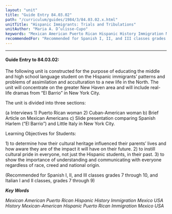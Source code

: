 ```yaml
---
layout: "unit"
title: "Guide Entry 84.03.02"
path: "/curriculum/guides/1984/3/84.03.02.x.html"
unitTitle: "Hispanic Immigrants: Trials and Tribulations"
unitAuthor: "Maria A. D’ulisse-Cupo"
keywords: "Mexican American Puerto Rican Hispanic History Immigration Mexico USA History Mexican-American Hispanic Puerto Rican Immigration Mexico USA"
recommendedFor: "Recommended for Spanish I, II, and III classes grades 7 through 10, and Italian I and II classes, grades 7 through 9"
---
```

<body>
<hr/>
 <h4>
  Guide Entry to 84.03.02:
 </h4>
 The following unit is constructed for the purpose of educating the middle and high school language student on the Hispanic immigrants’ patterns and problems of assimilation and acculturation to a new life in the North.  The unit will concentrate on the greater New Haven area and will include real-life dramas from “El Barrio” in New York City.
 <p>
  The unit is divided into three sections:
 </p>
 <p>
  (a Interviews    1) Puerto Rican woman    2) Cuban-American woman  b) Brief Article on Mexican Americans c) Slide presentation comparing Spanish Harlem (“El Barrio”) and Little Italy in New York City.
 </p>
 <p>
  Learning Objectives for Students:
 </p>
 <p>
  1) to determine how their cultural heritage influenced their parents’ lives and how aware they are of the impact it will have on their future. 2) to instill cultural pride in everyone, not just the Hispanic students, in their past. 3) to show the importance of understanding and communicating with everyone regardless of race, creed and national origin.
 </p>
 <p>
  (Recommended for Spanish I, II, and III classes grades 7 through 10, and Italian I and II classes, grades 7 through 9)
 </p>
<p>
  <b>
   <i>
    Key Words
   </i>
  </b>
  <br/>
 </p>
 <p>
  <i>
   Mexican American Puerto Rican Hispanic History Immigration Mexico USA History Mexican-American Hispanic Puerto Rican Immigration Mexico USA
  </i>
 </p>

</body>